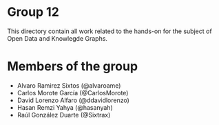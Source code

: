 Group 12
==========
This directory contain all work related to the hands-on for the subject of Open Data and Knowlegde Graphs.

# Members of the group

* Alvaro Ramirez Sixtos (@alvaroame)
* Carlos Morote García  (@CarlosMorote)
* David Lorenzo Alfaro  (@ddavidlorenzo)
* Hasan Remzi Yahya     (@hasanyah)
* Raúl González Duarte  (@Sixtrax)
